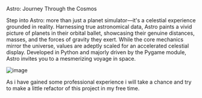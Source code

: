 Astro: Journey Through the Cosmos

Step into Astro: more than just a planet simulator—it's a celestial experience grounded in reality. Harnessing true astronomical data, Astro paints a vivid picture of planets in their orbital ballet, showcasing their genuine distances, masses, and the forces of gravity they exert. While the core mechanics mirror the universe, values are adeptly scaled for an accelerated celestial display. Developed in Python and majorly driven by the Pygame module, Astro invites you to a mesmerizing voyage in space.




 ![image](https://user-images.githubusercontent.com/107583660/177059430-b0f5b918-cf39-4ad6-a9af-f81d1c96defe.png)

As i have gained some professional experience i will take a chance and try to make a little refactor of this project in my free time.
